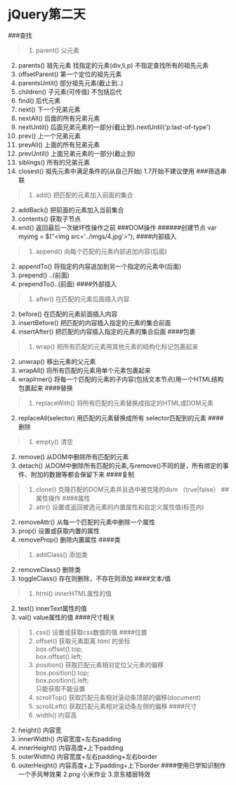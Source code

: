 # jQuery第二天

###查找
>1. parent()		父元素
2. parents()		祖先元素 找指定的元素(div,li,p) 不指定查找所有的祖先元素
3. offsetParent()	第一个定位的祖先元素
4. parentsUntil()	部分祖先元素(截止到..)
5. children()		子元素(可传值) 不包括后代
6. find()			后代元素
7. next()			下一个兄弟元素
8. nextAll()		后面的所有兄弟元素
9. nextUntil()	后面兄弟元素的一部分(截止到).nextUntil('p:last-of-type')
10. prev()		上一个兄弟元素
11. prevAll()     上面的所有兄弟元素
12. prevUntil()	上面兄弟元素的一部分(截止到)
13. siblings()	所有的兄弟元素
14. closest()	祖先元素中满足条件的(从自己开始) 1.7开始不建议使用
###筛选串联
>1. add()  	把匹配的元素加入前面的集合
2. addBack() 	把前面的元素加入当前集合
3. contents() 获取子节点
4. end()     	返回最后一次破坏性操作之前
###DOM操作
######创建节点
	var myimg = $("&lt;img src='../imgs/4.jpg'&gt;");
####内部插入
>1. append()   向每个匹配的元素内部追加内容(后面) 
2. appendTo() 将指定的内容追加到另一个指定的元素中(后面)
3. prepend()  ..(前面)
4. prependTo()..(前面) 
####外部插入
>1. after()	在匹配的元素后面插入内容
2. before()   在匹配的元素前面插入内容
3. insertBefore() 把匹配的内容插入指定的元素的集合前面
4. insertAfter()  把匹配的内容插入指定的元素的集合后面
####包裹
>1. wrap()  	 把所有匹配的元素用其他元素的结构化标记包裹起来
2. unwrap()    移出元素的父元素
3. wrapAll()  将所有匹配的元素用单个元素包裹起来
4. wrapInner() 将每一个匹配的元素的子内容(包括文本节点)用一个HTML结构包裹起来
####替换
>1. replaceWith()  将所有匹配的元素替换成指定的HTML或DOM元素
2. replaceAll(selector)    用匹配的元素替换成所有 selector匹配到的元素
####删除
>1. empty()  清空
2. remove() 从DOM中删除所有匹配的元素
3. detach() 从DOM中删除所有匹配的元素,与remove()不同的是，所有绑定的事件、附加的数据等都会保留下来
####复制
>1. clone()  克隆匹配的DOM元素并且选中被克隆的dom （true|false）
##属性操作
####属性
>1. attr()  		设置或返回被选元素的内置属性和自定义属性值(标签内)
2. removeAttr()   从每一个匹配的元素中删除一个属性
3. prop()			设置或获取内置的属性
4. removeProp()   删除内置属性
####类
>1. addClass()		添加类
2. removeClass()  删除类
3. toggleClass()  存在则删除，不存在则添加
####文本/值
>1. html()			innerHTML属性的值
2. text()			innerText属性的值
3. val()			value属性的值
####尺寸相关
>1. css() 			设置或获取css数值的值
####位置
>1. offset()		获取元素距离 html 的坐标<br>
	box.offset().top;<br>
	box.offset().left;
>2. position()		获取匹配元素相对定位父元素的偏移<br>
	box.position().top;<br>
	box.position().left;<br>
	只能获取不能设置
>3. scrollTop()	获取匹配元素相对滚动条顶部的偏移(document) 
>4. scrollLeft()   获取匹配元素相对滚动条左侧的偏移 
####尺寸
>1. width()		内容高
2. height()		内容宽
3. innerWidth()	内容宽度+左右padding
4. innerHeight()  内容高度+上下padding
5. outerWidth()	内容宽度+左右padding+左右border
6. outerHeight()  内容高度+上下padding+上下border
####使用已学知识制作一个手风琴效果
	2.png 小米作业
	3.京东楼层特效